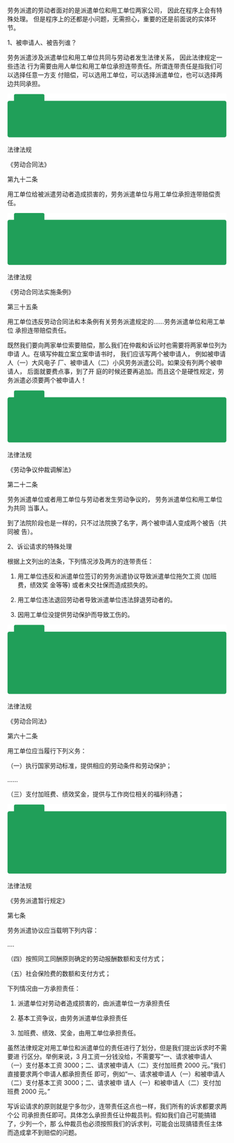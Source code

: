 劳务派遣的劳动者面对的是派遣单位和用工单位两家公司， 因此在程序上会有特殊处理。 但是程序上的还都是小问题，无需担心，重要的还是前面说的实体环节。

1、被申请人、被告列谁？

劳务派遣涉及派遣单位和用工单位共同与劳动者发生法律关系， 因此法律规定一些违法 行为需要由用人单位和用工单位承担连带责任。所谓连带责任是指我们可以选择任意一方支 付赔偿，可以选用工单位，可以选择派遣单位，也可以选择两边共同承担。

![](</@img/img_ 1056.png>)

法律法规

《劳动合同法》

第九十二条

用工单位给被派遣劳动者造成损害的，劳务派遣单位与用工单位承担连带赔偿责任。

![](</@img/img_ 1057.png>)

法律法规

《劳动合同法实施条例》

第三十五条

用工单位违反劳动合同法和本条例有关劳务派遣规定的……劳务派遣单位和用工单位 承担连带赔偿责任。

既然我们要向两家单位索要赔偿，那么我们在仲裁和诉讼时也需要将两家单位列为申请 人。在填写仲裁立案立案申请书时， 我们应该写两个被申请人， 例如被申请人（一）大风电子 厂、被申请人（二）小风劳务派遣公司。如果没有列两个被申请人， 后面就要费点事，到了开 庭的时候还要再追加。而且这个是硬性规定，劳务派遣必须要两个被申请人！

![](</@img/img_ 1058.png>)

法律法规

《劳动争议仲裁调解法》

第二十二条

劳务派遣单位或者用工单位与劳动者发生劳动争议的， 劳务派遣单位和用工单位为共同 当事人。

到了法院阶段也是一样的，只不过法院换了名字，两个被申请人变成两个被告（共同被 告）。

2、诉讼请求的特殊处理

根据上文列出的法条，下列情况涉及两方的连带责任：

1. 用工单位违反和派遣单位签订的劳务派遣协议导致派遣单位拖欠工资 (加班费，绩效奖 金等等) 或者未交社保而造成损失的。

2. 用工单位违法退回劳动者导致派遣单位违法辞退劳动者的。

3. 因用工单位没提供劳动保护而导致工伤的。

![](</@img/img_ 1059.png>)

法律法规

《劳动合同法》

第六十二条

用工单位应当履行下列义务：

（一）执行国家劳动标准，提供相应的劳动条件和劳动保护；

......

（三）支付加班费、绩效奖金，提供与工作岗位相关的福利待遇；

![](</@img/img_ 1060.png>)

法律法规

《劳务派遣暂行规定》

第七条

劳务派遣协议应当载明下列内容：

....

（四）按照同工同酬原则确定的劳动报酬数额和支付方式；

（五）社会保险费的数额和支付方式；

下列情况由一方承担责任：

1. 派遣单位对劳动者造成损害的，由派遣单位一方承担责任

2. 基本工资争议，由劳务派遣单位承担责任

3. 加班费、绩效、奖金，由用工单位承担责任。

虽然法律规定对用工单位和派遣单位的责任进行了划分，但是我们提出诉求时不需要进 行区分。举例来说，3 月工资一分钱没给，不需要写“一、请求被申请人（一）支付基本工资 3000；二、请求被申请人（二）支付加班费 2000 元。”我们直接要求两个申请人都承担责任 即可，例如“一、请求被申请人（一）和被申请人（二）支付基本工资 3000；二、请求被申 请人（一）和被申请人（二）支付加班费 2000 元。”

写诉讼请求的原则就是宁多勿少，连带责任这点也一样，我们所有的诉求都要求两个公 司承担责任即可。具体怎么承担责任让仲裁员判。假如我们自己可能搞错了，少列一个，那 么仲裁员也必须按照我们的诉求判，可能会出现搞错责任主体而造成拿不到赔偿的问题。